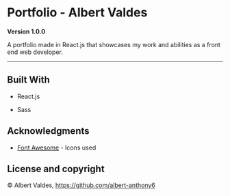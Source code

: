 # Portfolio - Albert Valdes

**Version 1.0.0**

A portfolio made in React.js that showcases my work and abilities as a front end web developer.

---

## Built With

- React.js

- Sass

## Acknowledgments

- [Font Awesome](https://fontawesome.com/?from=io%2F) - Icons used

## License and copyright

© Albert Valdes, https://github.com/albert-anthony6